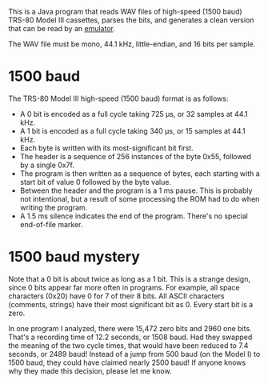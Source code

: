 
This is a Java program that reads WAV files of high-speed (1500 baud) TRS-80
Model III cassettes, parses the bits, and generates a clean version that can be
read by an [emulator](https://github.com/lkesteloot/trs80).

The WAV file must be mono, 44.1 kHz, little-endian, and 16 bits per
sample.

# 1500 baud

The TRS-80 Model III high-speed (1500 baud) format is as follows:

* A 0 bit is encoded as a full cycle taking 725 µs, or 32 samples at 44.1 kHz.
* A 1 bit is encoded as a full cycle taking 340 µs, or 15 samples at 44.1 kHz.
* Each byte is written with its most-significant bit first.
* The header is a sequence of 256 instances of the byte 0x55, followed by a single 0x7f.
* The program is then written as a sequence of bytes, each starting with a
  start bit of value 0 followed by the byte value.
* Between the header and the program is a 1 ms pause. This is probably not intentional,
  but a result of some processing the ROM had to do when writing the program.
* A 1.5 ms silence indicates the end of the program. There's no special end-of-file marker.

# 1500 baud mystery

Note that a 0 bit is about twice as long as a 1 bit. This is a strange
design, since 0 bits appear far more often in programs. For example,
all space characters (0x20) have 0 for 7 of their 8 bits. All ASCII
characters (comments, strings) have their most significant bit as 0.
Every start bit is a zero.

In one program I analyzed, there were 15,472 zero bits and 2960 one bits. That's
a recording time of 12.2 seconds, or 1508 baud. Had they swapped the meaning of
the two cycle times, that would have been reduced to 7.4 seconds, or 2489 baud!
Instead of a jump from 500 baud (on the Model I) to 1500 baud, they could have
claimed nearly 2500 baud! If anyone knows why they made this decision, please
let me know.


